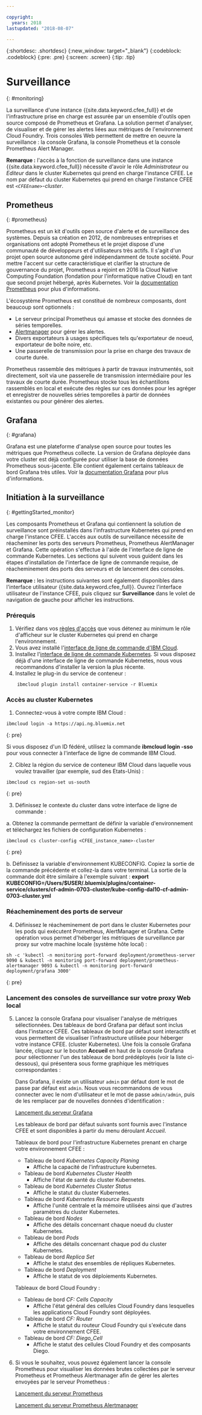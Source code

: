 ```yaml
---

copyright:
  years: 2018
lastupdated: "2018-08-07"

---
```


{:shortdesc: .shortdesc}
{:new_window: target="_blank"}
{:codeblock: .codeblock}
{:pre: .pre}
{:screen: .screen}
{:tip: .tip}

# Surveillance
{: #monitoring}

La surveillance d'une instance {{site.data.keyword.cfee_full}} et de l'infrastructure prise en charge est assurée par un ensemble d'outils open source composé de Prometheus et Grafana. La solution permet d'analyser, de visualiser et de gérer les alertes liées aux métriques de l'environnement Cloud Foundry. Trois consoles Web permettent de mettre en oeuvre la surveillance : la console Grafana, la console Prometheus et la console Prometheus Alert Manager.

**Remarque :** l'accès à la fonction de surveillance dans une instance {{site.data.keyword.cfee_full}} nécessite d'avoir le rôle _Administrateur_ ou _Editeur_ dans le cluster Kubernetes qui prend en charge l'instance CFEE. Le nom par défaut du cluster Kubernetes qui prend en charge l'instance CFEE est _`<CFEEname>`-cluster_.

## Prometheus
{: #prometheus}

Prometheus est un kit d'outils open source d'alerte et de surveillance des systèmes. Depuis sa création en 2012, de nombreuses entreprises et organisations ont adopté Prometheus et le projet dispose d'une communauté de développeurs et d'utilisateurs très actifs.
Il s'agit d'un projet open source autonome géré indépendamment de toute société. Pour mettre l'accent sur cette caractéristique et clarifier la structure de gouvernance du projet, Prometheus a rejoint en 2016 la Cloud Native Computing Foundation (fondation pour l'informatique native Cloud) en tant que second projet hébergé, après Kubernetes. Voir la [documentation Prometheus](https://prometheus.io/docs/introduction/overview/) pour plus d'informations.

L'écosystème Prometheus est constitué de nombreux composants, dont beaucoup sont optionnels :

* Le serveur principal Prometheus qui amasse et stocke des données de séries temporelles.</li>
* [Alertmanager](https://prometheus.io/docs/alerting/alertmanager/) pour gérer les alertes.</li>
* Divers exportateurs à usages spécifiques tels qu'exportateur de noeud, exportateur de boîte noire, etc.</li>
* Une passerelle de transmission pour la prise en charge des travaux de courte durée.</li>

Prometheus rassemble des métriques à partir de travaux instrumentés, soit directement, soit via une passerelle de transmission intermédiaire pour les travaux de courte durée. Prometheus stocke tous les échantillons rassemblés en local et exécute des règles sur ces données pour les agréger et enregistrer de nouvelles séries temporelles à partir de données existantes ou pour générer des alertes.

## Grafana
{: #grafana}

Grafana est une plateforme d'analyse open source pour toutes les métriques que Prometheus collecte. La version de Grafana déployée dans votre cluster est déjà configurée pour utiliser la base de données Prometheus sous-jacente. Elle contient également certains tableaux de bord Grafana très utiles. Voir la [documentation Grafana](http://docs.grafana.org/guides/getting_started/) pour plus d'informations.

## Initiation à la surveillance
{: #gettingStarted_monitor}

Les composants Prometheus et Grafana qui contiennent la solution de surveillance sont préinstallés dans l'infrastructure Kubernetes qui prend en charge l'instance CFEE. L'accès aux outils de surveillance nécessite de réacheminer les ports des serveurs Prometheus, Prometheus AlertManager et Grafana. Cette opération s'effectue à l'aide de l'interface de ligne de commande Kubernetes.
Les sections qui suivent vous guident dans les étapes d'installation de l'interface de ligne de commande requise, de réacheminement des ports des serveurs et de lancement des consoles.

**Remarque :** les instructions suivantes sont également disponibles dans l'interface utilisateur {{site.data.keyword.cfee_full}}.  Ouvrez l'interface utilisateur de l'instance CFEE, puis cliquez sur **Surveillance** dans le volet de navigation de gauche pour afficher les instructions.

### Prérequis

1. Vérifiez dans vos [règles d'accès](https://console.bluemix.net/iam/#/users) que vous détenez au minimum le rôle d'afficheur sur le cluster Kubernetes qui prend en charge l'environnement.
2. Vous avez installé l'[interface de ligne de commande d'IBM Cloud](https://console.bluemix.net/docs/cli/reference/ibmcloud/download_cli.html#install_use).
3. Installez l'[interface de ligne de commande Kubernetes](https://kubernetes.io/docs/tasks/tools/install-kubectl/). Si vous disposez déjà d'une interface de ligne de commande Kubernetes, nous vous recommandons d'installer la version la plus récente.
4. Installez le plug-in du service de conteneur :
```
    ibmcloud plugin install container-service -r Bluemix
```

### Accès au cluster Kubernetes

1. Connectez-vous à votre compte IBM Cloud :

  ```
  ibmcloud login -a https://api.ng.bluemix.net
  ```
  {: pre}

  Si vous disposez d'un ID fédéré, utilisez la commande __ibmcloud login -sso__ pour vous connecter à l'interface de ligne de commande IBM Cloud.

2. Ciblez la région du service de conteneur IBM Cloud dans laquelle vous voulez travailler (par exemple, sud des Etats-Unis) :

  ```
  ibmcloud cs region-set us-south
  ```
  {: pre}

3. Définissez le contexte du cluster dans votre interface de ligne de commande :

  a. Obtenez la commande permettant de définir la variable d'environnement et téléchargez les fichiers de configuration Kubernetes :

  ```
  ibmcloud cs cluster-config <CFEE_instance_name>-cluster
  ```
  {: pre}

  b. Définissez la variable d'environnement KUBECONFIG. Copiez la sortie de la commande précédente et collez-la dans votre terminal. La sortie de la commande doit être similaire à l'exemple suivant :
  __export KUBECONFIG=/Users/$USER/.bluemix/plugins/container-service/clusters/cf-admin-0703-cluster/kube-config-dal10-cf-admin-0703-cluster.yml__

### Réacheminement des ports de serveur
4. Définissez le réacheminement de port dans le cluster Kubernetes pour les pods qui exécutent Prometheus, AlertManager et Grafana. Cette opération vous permet d'héberger les métriques de surveillance par proxy sur votre machine locale (système hôte local) :

  ```
  sh -c 'kubectl -n monitoring port-forward deployment/prometheus-server 9090 & kubectl -n monitoring port-forward deployment/prometheus-alertmanager 9093 & kubectl -n monitoring port-forward deployment/grafana 3000'
  ```
  {: pre}

### Lancement des consoles de surveillance sur votre proxy Web local

5. Lancez la console Grafana pour visualiser l'analyse de métriques sélectionnées. Des tableaux de bord Grafana par défaut sont inclus dans l'instance CFEE. Ces tableaux de bord par défaut sont interactifs et vous permettent de visualiser l'infrastructure utilisée pour héberger votre instance CFEE. (cluster Kubernetes). Une fois la console Grafana lancée, cliquez sur le bouton **Accueil** en haut de la console Grafana pour sélectionner l'un des tableaux de bord prédéployés (voir la liste ci-dessous), qui présentera sous forme graphique les métriques correspondantes :

   Dans Grafana, il existe un utilisateur `admin` par défaut dont le mot de passe par défaut est `admin`. Nous vous recommandons de vous connecter avec le nom d'utilisateur et le mot de passe `admin/admin`, puis de les remplacer par de nouvelles données d'identification :

     [Lancement du serveur Grafana](https://localhost:3000)

   Les tableaux de bord par défaut suivants sont fournis avec l'instance CFEE et sont disponibles à partir du menu déroulant _Accueil_.

   Tableaux de bord pour l'infrastructure Kubernetes prenant en charge votre environnement CFEE :
   - Tableau de bord _Kubernetes Capacity Planing_
        - Affiche la capacité de l'infrastructure kubernetes.
   - Tableau de bord _Kubernetes Cluster Health_
        - Affiche l'état de santé du cluster Kubernetes.
   - Tableau de bord _Kubernetes Cluster Status_
        - Affiche le statut du cluster Kubernetes.
   - Tableau de bord _Kubernetes Resource Requests_
        - Affiche l'unité centrale et la mémoire utilisées ainsi que d'autres paramètres du cluster Kubernetes.
   - Tableau de bord _Nodes_
        - Affiche des détails concernant chaque noeud du cluster Kubernetes.
   - Tableau de bord _Pods_
        - Affiche des détails concernant chaque pod du cluster Kubernetes.
   - Tableau de bord _Replica Set_
        - Affiche le statut des ensembles de répliques Kubernetes.
   - Tableau de bord _Deployment_
        - Affiche le statut de vos déploiements Kubernetes.

   Tableaux de bord Cloud Foundry :
   - Tableau de bord _CF: Cells Capacity_
        - Affiche l'état général des cellules Cloud Foundry dans lesquelles les applications Cloud Foundry sont déployées.
   - Tableau de bord _CF: Router_
        - Affiche le statut du routeur Cloud Foundry qui s'exécute dans votre environnement CFEE.
   - Tableau de bord _CF: Diego_Cell_
        - Affiche le statut des cellules Cloud Foundry et des composants Diego.

6. Si vous le souhaitez, vous pouvez également lancer la console Prometheus pour visualiser les données brutes collectées par le serveur Prometheus et Prometheus Alertmanager afin de gérer les alertes envoyées par le serveur Prometheus :

     [Lancement du serveur Prometheus](https://localhost:9090)

     [Lancement du serveur Prometheus Alertmanager](https://localhost:9093)
